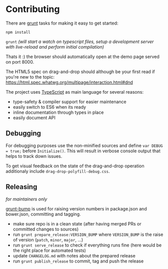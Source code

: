 
# Contributing

There are [grunt](http://gruntjs.com) tasks for making it easy to get started:

`npm install`

`grunt`
_(will start a watch on typescript files, setup a development server with live-reload and perform initial compilation)_

Thats it :) the browser should automatically open at the demo page served on port 8000.

The HTML5 spec on drag-and-drop should although be your first read if you're new to the topic:
https://html.spec.whatwg.org/multipage/interaction.html#dnd

The project uses [TypeScript](http://www.typescriptlang.org) as main language for several reasons:
* type-safety & compiler support for easier maintenance
* easily switch to ES6 when its ready
* inline documentation through types in place
* easily document API


## Debugging

For debugging purposes use the non-minified sources and define `var DEBUG = true;` before `Initialize()`.
This will result in verbose console output that helps to track down issues.

To get visual feedback on the state of the drag-and-drop operation additionaly include `drag-drop-polyfill-debug.css`.


## Releasing
_for maintainers only_

[grunt-bump](https://github.com/vojtajina/grunt-bump/tree/v0.7.0) is used for raising version numbers in package.json and bower.json, committing and tagging.

* make sure repo is in a clean state (after having merged PRs or committed changes to sources)
* run `grunt prepare_release:VERSION_BUMP` where `VERSION_BUMP` is the raise of version (`patch`, `minor`, `major`, ...)
* run `grunt serve_release` to check if everything runs fine (here would be the right place for automated tests)
* update `CHANGELOG.md` with notes about the prepared release
* run `grunt publish_release` to commit, tag and push the release

